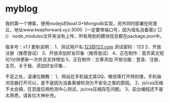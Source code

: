   # myblog
  我的第一个博客，使用nodejs的koa1.0+Mongodb实现，另外同时部署在阿里云，地址www.keepforward.xyz:3000（一定要带端口号，因为域名没备案(/ □ \)）
  node_modules文件夹没有上传，所有用到的模块信息都在package.json中。

  版本号：v1.1
  更新说明：
  1、测试用户名:123@123.com&nbsp;测试密码：123
  2、开放注册（推荐尝试）
  3、开放添加好友印象（推荐尝试）
  4、正在制作：首页英文短句1分钟更新一次并且支持增加
  5、正在制作：文章添加
  开放功能：登录、注册、主页、关于我、添加好友印象...

  不足之处，请诸位赐教：
  1、网站在手机端尤其QQ、微信等打开特别慢，手机端浏览器打开可以，是不是因为没备案被检测为不安全之类的原因。
  2、js/css压缩不太会搞，在百度应用检测中心测试，js/css压缩存在问题。
  3、前台编程还不是太熟悉，请各位大神补充。

